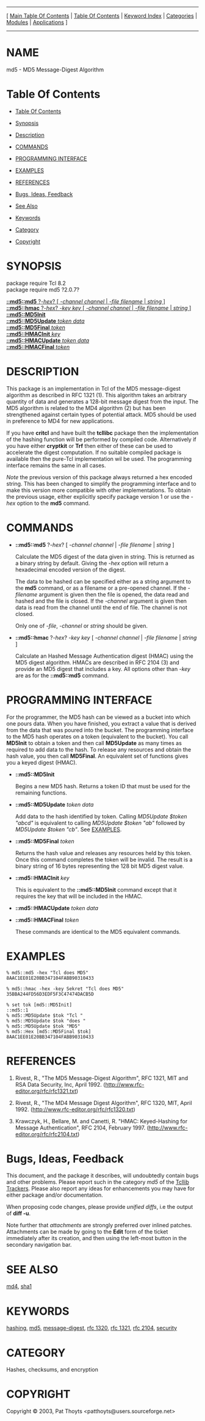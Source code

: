 
[//000000001]: # (md5 \- MD5 Message\-Digest Algorithm)
[//000000002]: # (Generated from file 'md5\.man' by tcllib/doctools with format 'markdown')
[//000000003]: # (Copyright &copy; 2003, Pat Thoyts <patthoyts@users\.sourceforge\.net>)
[//000000004]: # (md5\(n\) 2\.0\.7 tcllib "MD5 Message\-Digest Algorithm")

<hr> [ <a href="../../../../toc.md">Main Table Of Contents</a> &#124; <a
href="../../../toc.md">Table Of Contents</a> &#124; <a
href="../../../../index.md">Keyword Index</a> &#124; <a
href="../../../../toc0.md">Categories</a> &#124; <a
href="../../../../toc1.md">Modules</a> &#124; <a
href="../../../../toc2.md">Applications</a> ] <hr>

# NAME

md5 \- MD5 Message\-Digest Algorithm

# <a name='toc'></a>Table Of Contents

  - [Table Of Contents](#toc)

  - [Synopsis](#synopsis)

  - [Description](#section1)

  - [COMMANDS](#section2)

  - [PROGRAMMING INTERFACE](#section3)

  - [EXAMPLES](#section4)

  - [REFERENCES](#section5)

  - [Bugs, Ideas, Feedback](#section6)

  - [See Also](#seealso)

  - [Keywords](#keywords)

  - [Category](#category)

  - [Copyright](#copyright)

# <a name='synopsis'></a>SYNOPSIS

package require Tcl 8\.2  
package require md5 ?2\.0\.7?  

[__::md5::md5__ ?*\-hex*? \[ *\-channel channel* &#124; *\-file filename* &#124; *string* \]](#1)  
[__::md5::hmac__ ?*\-hex*? *\-key key* \[ *\-channel channel* &#124; *\-file filename* &#124; *string* \]](#2)  
[__::md5::MD5Init__](#3)  
[__::md5::MD5Update__ *token* *data*](#4)  
[__::md5::MD5Final__ *token*](#5)  
[__::md5::HMACInit__ *key*](#6)  
[__::md5::HMACUpdate__ *token* *data*](#7)  
[__::md5::HMACFinal__ *token*](#8)  

# <a name='description'></a>DESCRIPTION

This package is an implementation in Tcl of the MD5 message\-digest algorithm as
described in RFC 1321 \(1\)\. This algorithm takes an arbitrary quantity of data
and generates a 128\-bit message digest from the input\. The MD5 algorithm is
related to the MD4 algorithm \(2\) but has been strengthened against certain types
of potential attack\. MD5 should be used in preference to MD4 for new
applications\.

If you have __critcl__ and have built the __tcllibc__ package then the
implementation of the hashing function will be performed by compiled code\.
Alternatively if you have either __cryptkit__ or __Trf__ then either of
these can be used to accelerate the digest computation\. If no suitable compiled
package is available then the pure\-Tcl implementation wil be used\. The
programming interface remains the same in all cases\.

*Note* the previous version of this package always returned a hex encoded
string\. This has been changed to simplify the programming interface and to make
this version more compatible with other implementations\. To obtain the previous
usage, either explicitly specify package version 1 or use the *\-hex* option to
the __md5__ command\.

# <a name='section2'></a>COMMANDS

  - <a name='1'></a>__::md5::md5__ ?*\-hex*? \[ *\-channel channel* &#124; *\-file filename* &#124; *string* \]

    Calculate the MD5 digest of the data given in string\. This is returned as a
    binary string by default\. Giving the *\-hex* option will return a
    hexadecimal encoded version of the digest\.

    The data to be hashed can be specified either as a string argument to the
    __md5__ command, or as a filename or a pre\-opened channel\. If the
    *\-filename* argument is given then the file is opened, the data read and
    hashed and the file is closed\. If the *\-channel* argument is given then
    data is read from the channel until the end of file\. The channel is not
    closed\.

    Only one of *\-file*, *\-channel* or *string* should be given\.

  - <a name='2'></a>__::md5::hmac__ ?*\-hex*? *\-key key* \[ *\-channel channel* &#124; *\-file filename* &#124; *string* \]

    Calculate an Hashed Message Authentication digest \(HMAC\) using the MD5
    digest algorithm\. HMACs are described in RFC 2104 \(3\) and provide an MD5
    digest that includes a key\. All options other than *\-key* are as for the
    __::md5::md5__ command\.

# <a name='section3'></a>PROGRAMMING INTERFACE

For the programmer, the MD5 hash can be viewed as a bucket into which one pours
data\. When you have finished, you extract a value that is derived from the data
that was poured into the bucket\. The programming interface to the MD5 hash
operates on a token \(equivalent to the bucket\)\. You call __MD5Init__ to
obtain a token and then call __MD5Update__ as many times as required to add
data to the hash\. To release any resources and obtain the hash value, you then
call __MD5Final__\. An equivalent set of functions gives you a keyed digest
\(HMAC\)\.

  - <a name='3'></a>__::md5::MD5Init__

    Begins a new MD5 hash\. Returns a token ID that must be used for the
    remaining functions\.

  - <a name='4'></a>__::md5::MD5Update__ *token* *data*

    Add data to the hash identified by token\. Calling *MD5Update $token
    "abcd"* is equivalent to calling *MD5Update $token "ab"* followed by
    *MD5Update $token "cb"*\. See [EXAMPLES](#section4)\.

  - <a name='5'></a>__::md5::MD5Final__ *token*

    Returns the hash value and releases any resources held by this token\. Once
    this command completes the token will be invalid\. The result is a binary
    string of 16 bytes representing the 128 bit MD5 digest value\.

  - <a name='6'></a>__::md5::HMACInit__ *key*

    This is equivalent to the __::md5::MD5Init__ command except that it
    requires the key that will be included in the HMAC\.

  - <a name='7'></a>__::md5::HMACUpdate__ *token* *data*

  - <a name='8'></a>__::md5::HMACFinal__ *token*

    These commands are identical to the MD5 equivalent commands\.

# <a name='section4'></a>EXAMPLES

    % md5::md5 -hex "Tcl does MD5"
    8AAC1EE01E20BB347104FABB90310433

    % md5::hmac -hex -key Sekret "Tcl does MD5"
    35BBA244FD56D3EDF5F3C47474DACB5D

    % set tok [md5::MD5Init]
    ::md5::1
    % md5::MD5Update $tok "Tcl "
    % md5::MD5Update $tok "does "
    % md5::MD5Update $tok "MD5"
    % md5::Hex [md5::MD5Final $tok]
    8AAC1EE01E20BB347104FABB90310433

# <a name='section5'></a>REFERENCES

  1. Rivest, R\., "The MD5 Message\-Digest Algorithm", RFC 1321, MIT and RSA Data
     Security, Inc, April 1992\.
     \([http://www\.rfc\-editor\.org/rfc/rfc1321\.txt](http://www\.rfc\-editor\.org/rfc/rfc1321\.txt)\)

  1. Rivest, R\., "The MD4 Message Digest Algorithm", RFC 1320, MIT, April 1992\.
     \([http://www\.rfc\-editor\.org/rfc/rfc1320\.txt](http://www\.rfc\-editor\.org/rfc/rfc1320\.txt)\)

  1. Krawczyk, H\., Bellare, M\. and Canetti, R\. "HMAC: Keyed\-Hashing for Message
     Authentication", RFC 2104, February 1997\.
     \([http://www\.rfc\-editor\.org/rfc/rfc2104\.txt](http://www\.rfc\-editor\.org/rfc/rfc2104\.txt)\)

# <a name='section6'></a>Bugs, Ideas, Feedback

This document, and the package it describes, will undoubtedly contain bugs and
other problems\. Please report such in the category *md5* of the [Tcllib
Trackers](http://core\.tcl\.tk/tcllib/reportlist)\. Please also report any ideas
for enhancements you may have for either package and/or documentation\.

When proposing code changes, please provide *unified diffs*, i\.e the output of
__diff \-u__\.

Note further that *attachments* are strongly preferred over inlined patches\.
Attachments can be made by going to the __Edit__ form of the ticket
immediately after its creation, and then using the left\-most button in the
secondary navigation bar\.

# <a name='seealso'></a>SEE ALSO

[md4](\.\./md4/md4\.md), [sha1](\.\./sha1/sha1\.md)

# <a name='keywords'></a>KEYWORDS

[hashing](\.\./\.\./\.\./\.\./index\.md\#hashing),
[md5](\.\./\.\./\.\./\.\./index\.md\#md5),
[message\-digest](\.\./\.\./\.\./\.\./index\.md\#message\_digest), [rfc
1320](\.\./\.\./\.\./\.\./index\.md\#rfc\_1320), [rfc
1321](\.\./\.\./\.\./\.\./index\.md\#rfc\_1321), [rfc
2104](\.\./\.\./\.\./\.\./index\.md\#rfc\_2104),
[security](\.\./\.\./\.\./\.\./index\.md\#security)

# <a name='category'></a>CATEGORY

Hashes, checksums, and encryption

# <a name='copyright'></a>COPYRIGHT

Copyright &copy; 2003, Pat Thoyts <patthoyts@users\.sourceforge\.net>
